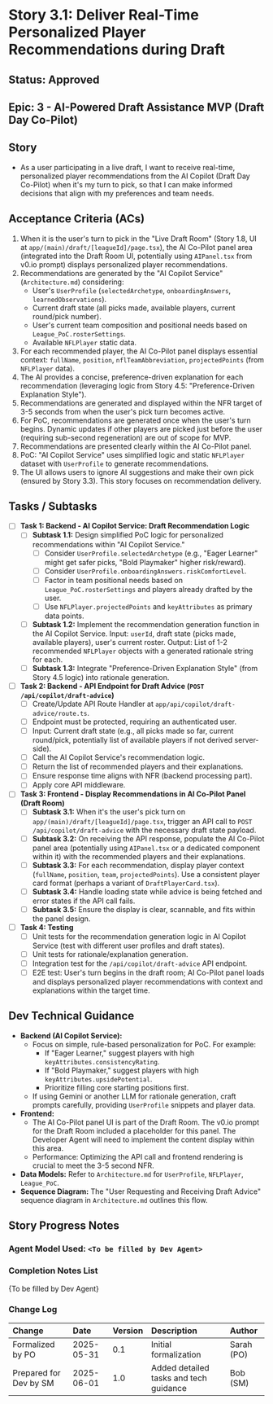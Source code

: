 # Story 3.1: Deliver Real-Time Personalized Player Recommendations during Draft

## Status: Approved

## Epic: 3 - AI-Powered Draft Assistance MVP (Draft Day Co-Pilot)

## Story

- As a user participating in a live draft, I want to receive real-time, personalized player recommendations from the AI Copilot (Draft Day Co-Pilot) when it's my turn to pick, so that I can make informed decisions that align with my preferences and team needs.

## Acceptance Criteria (ACs)

1.  When it is the user's turn to pick in the "Live Draft Room" (Story 1.8, UI at `app/(main)/draft/[leagueId]/page.tsx`), the AI Co-Pilot panel area (integrated into the Draft Room UI, potentially using `AIPanel.tsx` from v0.io prompt) displays personalized player recommendations.
2.  Recommendations are generated by the "AI Copilot Service" (`Architecture.md`) considering:
    * User's `UserProfile` (`selectedArchetype`, `onboardingAnswers`, `learnedObservations`).
    * Current draft state (all picks made, available players, current round/pick number).
    * User's current team composition and positional needs based on `League_PoC.rosterSettings`.
    * Available `NFLPlayer` static data.
3.  For each recommended player, the AI Co-Pilot panel displays essential context: `fullName`, `position`, `nflTeamAbbreviation`, `projectedPoints` (from `NFLPlayer` data).
4.  The AI provides a concise, preference-driven explanation for each recommendation (leveraging logic from Story 4.5: "Preference-Driven Explanation Style").
5.  Recommendations are generated and displayed within the NFR target of 3-5 seconds from when the user's pick turn becomes active.
6.  For PoC, recommendations are generated once when the user's turn begins. Dynamic updates if other players are picked just before the user (requiring sub-second regeneration) are out of scope for MVP.
7.  Recommendations are presented clearly within the AI Co-Pilot panel.
8.  PoC: "AI Copilot Service" uses simplified logic and static `NFLPlayer` dataset with `UserProfile` to generate recommendations.
9.  The UI allows users to ignore AI suggestions and make their own pick (ensured by Story 3.3). This story focuses on recommendation delivery.

## Tasks / Subtasks

- [ ] **Task 1: Backend - AI Copilot Service: Draft Recommendation Logic**
    - [ ] **Subtask 1.1:** Design simplified PoC logic for personalized recommendations within "AI Copilot Service."
        - [ ] Consider `UserProfile.selectedArchetype` (e.g., "Eager Learner" might get safer picks, "Bold Playmaker" higher risk/reward).
        - [ ] Consider `UserProfile.onboardingAnswers.riskComfortLevel`.
        - [ ] Factor in team positional needs based on `League_PoC.rosterSettings` and players already drafted by the user.
        - [ ] Use `NFLPlayer.projectedPoints` and `keyAttributes` as primary data points.
    - [ ] **Subtask 1.2:** Implement the recommendation generation function in the AI Copilot Service. Input: `userId`, draft state (picks made, available players), user's current roster. Output: List of 1-2 recommended `NFLPlayer` objects with a generated rationale string for each.
    - [ ] **Subtask 1.3:** Integrate "Preference-Driven Explanation Style" (from Story 4.5 logic) into rationale generation.
- [ ] **Task 2: Backend - API Endpoint for Draft Advice (`POST /api/copilot/draft-advice`)**
    - [ ] Create/Update API Route Handler at `app/api/copilot/draft-advice/route.ts`.
    - [ ] Endpoint must be protected, requiring an authenticated user.
    - [ ] Input: Current draft state (e.g., all picks made so far, current round/pick, potentially list of available players if not derived server-side).
    - [ ] Call the AI Copilot Service's recommendation logic.
    - [ ] Return the list of recommended players and their explanations.
    - [ ] Ensure response time aligns with NFR (backend processing part).
    - [ ] Apply core API middleware.
- [ ] **Task 3: Frontend - Display Recommendations in AI Co-Pilot Panel (Draft Room)**
    - [ ] **Subtask 3.1:** When it's the user's pick turn on `app/(main)/draft/[leagueId]/page.tsx`, trigger an API call to `POST /api/copilot/draft-advice` with the necessary draft state payload.
    - [ ] **Subtask 3.2:** On receiving the API response, populate the AI Co-Pilot panel area (potentially using `AIPanel.tsx` or a dedicated component within it) with the recommended players and their explanations.
    - [ ] **Subtask 3.3:** For each recommendation, display player context (`fullName`, `position`, `team`, `projectedPoints`). Use a consistent player card format (perhaps a variant of `DraftPlayerCard.tsx`).
    - [ ] **Subtask 3.4:** Handle loading state while advice is being fetched and error states if the API call fails.
    - [ ] **Subtask 3.5:** Ensure the display is clear, scannable, and fits within the panel design.
- [ ] **Task 4: Testing**
    - [ ] Unit tests for the recommendation generation logic in AI Copilot Service (test with different user profiles and draft states).
    - [ ] Unit tests for rationale/explanation generation.
    - [ ] Integration test for the `/api/copilot/draft-advice` API endpoint.
    - [ ] E2E test: User's turn begins in the draft room; AI Co-Pilot panel loads and displays personalized player recommendations with context and explanations within the target time.

## Dev Technical Guidance

- **Backend (AI Copilot Service):**
    - Focus on simple, rule-based personalization for PoC. For example:
        - If "Eager Learner," suggest players with high `keyAttributes.consistencyRating`.
        - If "Bold Playmaker," suggest players with high `keyAttributes.upsidePotential`.
        - Prioritize filling core starting positions first.
    - If using Gemini or another LLM for rationale generation, craft prompts carefully, providing `UserProfile` snippets and player data.
- **Frontend:**
    - The AI Co-Pilot panel UI is part of the Draft Room. The v0.io prompt for the Draft Room included a placeholder for this panel. The Developer Agent will need to implement the content display within this area.
    - Performance: Optimizing the API call and frontend rendering is crucial to meet the 3-5 second NFR.
- **Data Models:** Refer to `Architecture.md` for `UserProfile`, `NFLPlayer`, `League_PoC`.
- **Sequence Diagram:** The "User Requesting and Receiving Draft Advice" sequence diagram in `Architecture.md` outlines this flow.

## Story Progress Notes

### Agent Model Used: `<To be filled by Dev Agent>`

### Completion Notes List

{To be filled by Dev Agent}

### Change Log

| Change                                    | Date       | Version | Description                                     | Author     |
| :---------------------------------------- | :--------- | :------ | :---------------------------------------------- | :--------- |
| Formalized by PO                          | 2025-05-31 | 0.1     | Initial formalization                           | Sarah (PO) |
| Prepared for Dev by SM                    | 2025-06-01 | 1.0     | Added detailed tasks and tech guidance          | Bob (SM)   |